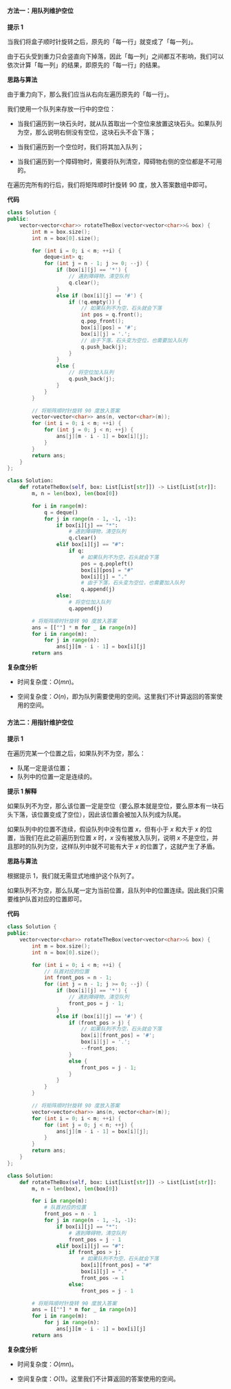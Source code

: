 #### 方法一：用队列维护空位

**提示 $1$**

当我们将盒子顺时针旋转之后，原先的「每一行」就变成了「每一列」。

由于石头受到重力只会竖直向下掉落，因此「每一列」之间都互不影响，我们可以依次计算「每一列」的结果，即原先的「每一行」的结果。

**思路与算法**

由于重力向下，那么我们应当从右向左遍历原先的「每一行」。

我们使用一个队列来存放一行中的空位：

- 当我们遍历到一块石头时，就从队首取出一个空位来放置这块石头。如果队列为空，那么说明右侧没有空位，这块石头不会下落；

- 当我们遍历到一个空位时，我们将其加入队列；

- 当我们遍历到一个障碍物时，需要将队列清空，障碍物右侧的空位都是不可用的。

在遍历完所有的行后，我们将矩阵顺时针旋转 $90$ 度，放入答案数组中即可。

**代码**

```C++ [sol1-C++]
class Solution {
public:
    vector<vector<char>> rotateTheBox(vector<vector<char>>& box) {
        int m = box.size();
        int n = box[0].size();

        for (int i = 0; i < m; ++i) {
            deque<int> q;
            for (int j = n - 1; j >= 0; --j) {
                if (box[i][j] == '*') {
                    // 遇到障碍物，清空队列
                    q.clear();
                }
                else if (box[i][j] == '#') {
                    if (!q.empty()) {
                        // 如果队列不为空，石头就会下落
                        int pos = q.front();
                        q.pop_front();
                        box[i][pos] = '#';
                        box[i][j] = '.';
                        // 由于下落，石头变为空位，也需要加入队列
                        q.push_back(j);
                    }
                }
                else {
                    // 将空位加入队列
                    q.push_back(j);
                }
            }
        }

        // 将矩阵顺时针旋转 90 度放入答案
        vector<vector<char>> ans(n, vector<char>(m));
        for (int i = 0; i < m; ++i) {
            for (int j = 0; j < n; ++j) {
                ans[j][m - i - 1] = box[i][j];
            }
        }
        return ans;
    }
};
```

```Python [sol1-Python3]
class Solution:
    def rotateTheBox(self, box: List[List[str]]) -> List[List[str]]:
        m, n = len(box), len(box[0])

        for i in range(m):
            q = deque()
            for j in range(n - 1, -1, -1):
                if box[i][j] == "*":
                    # 遇到障碍物，清空队列
                    q.clear()
                elif box[i][j] == "#":
                    if q:
                        # 如果队列不为空，石头就会下落
                        pos = q.popleft()
                        box[i][pos] = "#"
                        box[i][j] = "."
                        # 由于下落，石头变为空位，也需要加入队列
                        q.append(j)
                else:
                    # 将空位加入队列
                    q.append(j)

        # 将矩阵顺时针旋转 90 度放入答案
        ans = [[""] * m for _ in range(n)]
        for i in range(m):
            for j in range(n):
                ans[j][m - i - 1] = box[i][j]
        return ans
```

**复杂度分析**

- 时间复杂度：$O(mn)$。

- 空间复杂度：$O(n)$，即为队列需要使用的空间。这里我们不计算返回的答案使用的空间。

#### 方法二：用指针维护空位

**提示 $1$**

在遍历完某一个位置之后，如果队列不为空，那么：

- 队尾一定是该位置；
- 队列中的位置一定是连续的。

**提示 $1$ 解释**

如果队列不为空，那么该位置一定是空位（要么原本就是空位，要么原本有一块石头下落，该位置变成了空位），因此该位置会被加入队列成为队尾。

如果队列中的位置不连续，假设队列中没有位置 $x$，但有小于 $x$ 和大于 $x$ 的位置，当我们在此之前遍历到位置 $x$ 时，$x$ 没有被放入队列，说明 $x$ 不是空位，并且那时的队列为空，这样队列中就不可能有大于 $x$ 的位置了，这就产生了矛盾。

**思路与算法**

根据提示 $1$，我们就无需显式地维护这个队列了。

如果队列不为空，那么队尾一定为当前位置，且队列中的位置连续。因此我们只需要维护队首对应的位置即可。

**代码**

```C++ [sol2-C++]
class Solution {
public:
    vector<vector<char>> rotateTheBox(vector<vector<char>>& box) {
        int m = box.size();
        int n = box[0].size();

        for (int i = 0; i < m; ++i) {
            // 队首对应的位置
            int front_pos = n - 1;
            for (int j = n - 1; j >= 0; --j) {
                if (box[i][j] == '*') {
                    // 遇到障碍物，清空队列
                    front_pos = j - 1;
                }
                else if (box[i][j] == '#') {
                    if (front_pos > j) {
                        // 如果队列不为空，石头就会下落
                        box[i][front_pos] = '#';
                        box[i][j] = '.';
                        --front_pos;
                    }
                    else {
                        front_pos = j - 1;
                    }
                }
            }
        }

        // 将矩阵顺时针旋转 90 度放入答案
        vector<vector<char>> ans(n, vector<char>(m));
        for (int i = 0; i < m; ++i) {
            for (int j = 0; j < n; ++j) {
                ans[j][m - i - 1] = box[i][j];
            }
        }
        return ans;
    }
};
```

```Python [sol2-Python3]
class Solution:
    def rotateTheBox(self, box: List[List[str]]) -> List[List[str]]:
        m, n = len(box), len(box[0])

        for i in range(m):
            # 队首对应的位置
            front_pos = n - 1
            for j in range(n - 1, -1, -1):
                if box[i][j] == "*":
                    # 遇到障碍物，清空队列
                    front_pos = j - 1
                elif box[i][j] == "#":
                    if front_pos > j:
                        # 如果队列不为空，石头就会下落
                        box[i][front_pos] = "#"
                        box[i][j] = "."
                        front_pos -= 1
                    else:
                        front_pos = j - 1

        # 将矩阵顺时针旋转 90 度放入答案
        ans = [[""] * m for _ in range(n)]
        for i in range(m):
            for j in range(n):
                ans[j][m - i - 1] = box[i][j]
        return ans
```

**复杂度分析**

- 时间复杂度：$O(mn)$。

- 空间复杂度：$O(1)$。这里我们不计算返回的答案使用的空间。